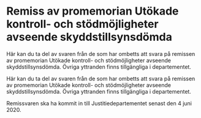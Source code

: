 # Remiss av promemorian Utökade kontroll- och stödmöjligheter avseende skyddstillsynsdömda

Här kan du ta del av svaren från de som har ombetts att svara på remissen av promemorian Utökade kontroll- och stödmöjligheter avseende skyddstillsynsdömda. Övriga yttranden finns tillgängliga i departementet.

Här kan du ta del av svaren från de som har ombetts att svara på remissen av promemorian Utökade kontroll- och stödmöjligheter avseende skyddstillsynsdömda. Övriga yttranden finns tillgängliga i departementet.

Remissvaren ska ha kommit in till Justitiedepartementet senast den 4 juni 2020.
